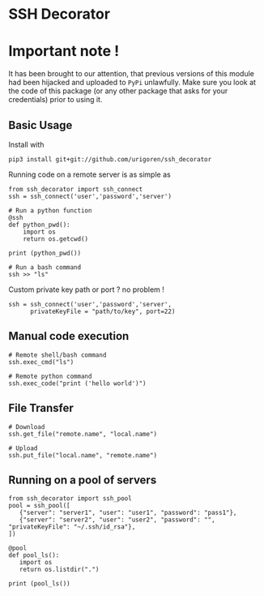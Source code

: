 # SSH Decorator 
# Important note !
It has been brought to our attention, that previous versions of this module had been hijacked and uploaded to ``PyPi`` unlawfully.
Make sure you look at the code of this package (or any other package that asks for your credentials) prior to using it.
 
## Basic Usage
Install with

    pip3 install git+git://github.com/urigoren/ssh_decorator

Running code on a remote server is as simple as

    from ssh_decorator import ssh_connect
    ssh = ssh_connect('user','password','server')
    
    # Run a python function
    @ssh
    def python_pwd():
        import os
        return os.getcwd()
    
    print (python_pwd())
    
    # Run a bash command
    ssh >> "ls"

Custom private key path or port ? no problem !

    ssh = ssh_connect('user','password','server',
          privateKeyFile = "path/to/key", port=22)
## Manual code execution

    # Remote shell/bash command
    ssh.exec_cmd("ls")
    
    # Remote python command
    ssh.exec_code("print ('hello world')")
    
## File Transfer

    # Download
    ssh.get_file("remote.name", "local.name")
    
    # Upload
    ssh.put_file("local.name", "remote.name")    
    
## Running on a pool of servers

    from ssh_decorator import ssh_pool
    pool = ssh_pool([
       {"server": "server1", "user": "user1", "password": "pass1"},
       {"server": "server2", "user": "user2", "password": "", "privateKeyFile": "~/.ssh/id_rsa"},
    ])
    
    @pool
    def pool_ls():
       import os
       return os.listdir(".")

    print (pool_ls())

